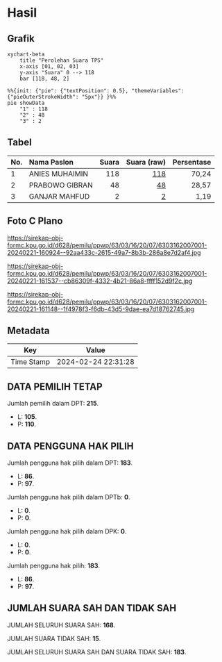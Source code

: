 # Hasil

## Grafik

```mermaid
xychart-beta
    title "Perolehan Suara TPS"
    x-axis [01, 02, 03]
    y-axis "Suara" 0 --> 118
    bar [118, 48, 2]
```

```mermaid
%%{init: {"pie": {"textPosition": 0.5}, "themeVariables": {"pieOuterStrokeWidth": "5px"}} }%%
pie showData
    "1" : 118
    "2" : 48
    "3" : 2
```

## Tabel

| No. | Nama Paslon    | Suara | Suara (raw) | Persentase |
|:--- |:-------------- | -----:| -----------:| ----------:|
| 1   | ANIES MUHAIMIN | 118   | [118][p-1]  | 70,24      |
| 2   | PRABOWO GIBRAN | 48    | [48][p-2]   | 28,57      |
| 3   | GANJAR MAHFUD  | 2     | [2][p-3]    | 1,19       |


[p-1]: https://github.com/gigit-pemilu/pemilu-2024-63-kalimantan-selatan/blob/main/pilpres/hitung-suara/sub/63-kalimantan-selatan/sub/03-banjar/sub/16-sambung-makmur/sub/2007-pasar-baru/sub/001-tps/sub/paslon-1.txt
[p-2]: https://github.com/gigit-pemilu/pemilu-2024-63-kalimantan-selatan/blob/main/pilpres/hitung-suara/sub/63-kalimantan-selatan/sub/03-banjar/sub/16-sambung-makmur/sub/2007-pasar-baru/sub/001-tps/sub/paslon-2.txt
[p-3]: https://github.com/gigit-pemilu/pemilu-2024-63-kalimantan-selatan/blob/main/pilpres/hitung-suara/sub/63-kalimantan-selatan/sub/03-banjar/sub/16-sambung-makmur/sub/2007-pasar-baru/sub/001-tps/sub/paslon-3.txt

## Foto C Plano

https://sirekap-obj-formc.kpu.go.id/d628/pemilu/ppwp/63/03/16/20/07/6303162007001-20240221-160924--92aa433c-2615-49a7-8b3b-286a8e7d2af4.jpg

https://sirekap-obj-formc.kpu.go.id/d628/pemilu/ppwp/63/03/16/20/07/6303162007001-20240221-161537--cb86309f-4332-4b21-86a8-ffff152d9f2c.jpg

https://sirekap-obj-formc.kpu.go.id/d628/pemilu/ppwp/63/03/16/20/07/6303162007001-20240221-161148--1f4978f3-f6db-43d5-9dae-ea7d18762745.jpg


## Metadata

| Key        | Value               |
| ---------- | ------------------- |
| Time Stamp | 2024-02-24 22:31:28 |


## DATA PEMILIH TETAP

Jumlah pemilih dalam DPT: **215**.
 * L: **105**.
 * P: **110**.

## DATA PENGGUNA HAK PILIH

Jumlah pengguna hak pilih dalam DPT: **183**.
 * L: **86**.
 * P: **97**.

Jumlah pengguna hak pilih dalam DPTb: **0**.
 * L: **0**.
 * P: **0**.

Jumlah pengguna hak pilih dalam DPK: **0**.
 * L: **0**.
 * P: **0**.

Jumlah pengguna hak pilih: **183**.
 * L: **86**.
 * P: **97**.

## JUMLAH SUARA SAH DAN TIDAK SAH

JUMLAH SELURUH SUARA SAH: **168**.

JUMLAH SUARA TIDAK SAH: **15**.

JUMLAH SELURUH SUARA SAH DAN SUARA TIDAK SAH: **183**.


